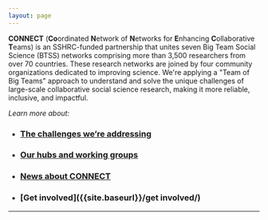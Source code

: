 ```yaml
---
layout: page
---
```



**CONNECT** (**Co**ordinated **N**etwork of **N**etworks for **E**nhancing **C**ollaborative **T**eams) is an SSHRC-funded partnership that unites seven Big Team Social Science (BTSS) networks comprising more than 3,500 researchers from over 70 countries. These research networks are joined by four community organizations dedicated to improving science. We're applying a "Team of Big Teams" approach to understand and solve the unique challenges of large-scale collaborative social science research, making it more reliable, inclusive, and impactful. 

*Learn more about:*

* ### [The challenges we’re addressing]({{site.baseurl}}/about/)
* ### [Our hubs and working groups]({{site.baseurl}}/hubs/)
* ### [News about CONNECT]({{site.baseurl}}/news/)
* ### [Get involved]({{site.baseurl}}/get involved/)

***



